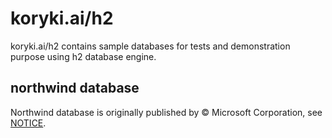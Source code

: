 # koryki.ai/h2

koryki.ai/h2 contains sample databases for tests and demonstration purpose using h2 database engine.

## northwind database

Northwind database is originally published by © Microsoft Corporation, see
[NOTICE](NOTICE "").


